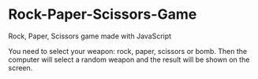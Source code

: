 # Rock-Paper-Scissors-Game
Rock, Paper, Scissors game made with JavaScript

You need to select your weapon: rock, paper, scissors or bomb. Then the computer will select a random weapon and the result will be shown on the screen.

